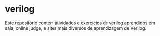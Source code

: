 # verilog
Este repositório contém atividades e exercícios de verilog aprendidos em sala, online judge, e sites mais diversos de aprendizagem de Verilog.
